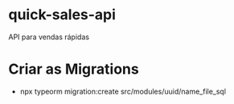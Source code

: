 # quick-sales-api
API para vendas rápidas

# Criar as Migrations
- npx typeorm migration:create src/modules/uuid/name_file_sql
